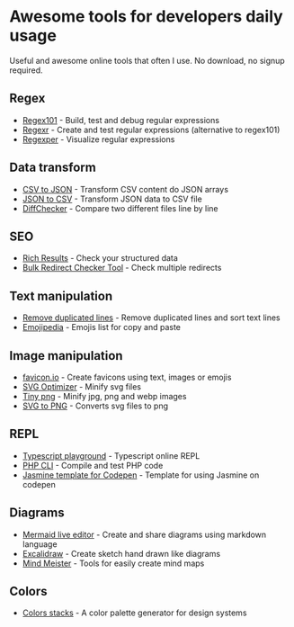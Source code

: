# Awesome tools for developers daily usage

Useful and awesome online tools that often I use. 
No download, no signup required.

## Regex
* [Regex101](https://regex101.com/) - Build, test and debug regular expressions
* [Regexr](https://regexr.com/) - Create and test regular expressions (alternative to regex101)
* [Regexper](https://regexper.com/) - Visualize regular expressions

## Data transform
* [CSV to JSON](https://csvjson.com/) - Transform CSV content do JSON arrays
* [JSON to CSV](https://csvjson.com/json2csv) - Transform JSON data to CSV file
* [DiffChecker](https://www.diffchecker.com/) - Compare two different files line by line

## SEO
* [Rich Results](https://search.google.com/test/rich-results) - Check your structured data
* [Bulk Redirect Checker Tool](https://www.redirect-checker.org/bulk-redirect-checker.php) - Check multiple redirects

## Text manipulation
* [Remove duplicated lines](https://www.textfixer.com/tools/remove-duplicate-lines.php) - Remove duplicated lines and sort text lines
* [Emojipedia](https://emojipedia.org/) - Emojis list for copy and paste

## Image manipulation
* [favicon.io](https://favicon.io/) - Create favicons using text, images or emojis
* [SVG Optimizer](https://svgoptimizer.com/) - Minify svg files
* [Tiny png](https://tinypng.com/) - Minify jpg, png and webp images
* [SVG to PNG](https://svgtopng.com/) - Converts svg files to png

## REPL
* [Typescript playground](https://www.typescriptlang.org/play) - Typescript online REPL
* [PHP CLI](https://replit.com/languages/php_cli) - Compile and test PHP code
* [Jasmine template for Codepen](https://codepen.io/teles/pen/aKrBrg) - Template for using Jasmine on codepen

## Diagrams
* [Mermaid live editor](https://mermaid-js.github.io/mermaid-live-editor/edit) - Create and share diagrams using markdown language
* [Excalidraw](https://excalidraw.com/) - Create sketch hand drawn like diagrams
* [Mind Meister](https://www.mindmeister.com/) - Tools for easily create mind maps 

## Colors
* [Colors stacks](https://lokeshdhakar.com/projects/color-stacks/) - A color palette generator for design systems


